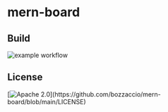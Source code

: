 # mern-board

## Build
![example workflow](https://github.com/bozzaccio/mern-board/actions/workflows/node-integration.yml/badge.svg)

## License
[![Apache 2.0](https://img.shields.io/apm/l/atomic-design-ui.svg?)](https://github.com/bozzaccio/mern-board/blob/main/LICENSE)
